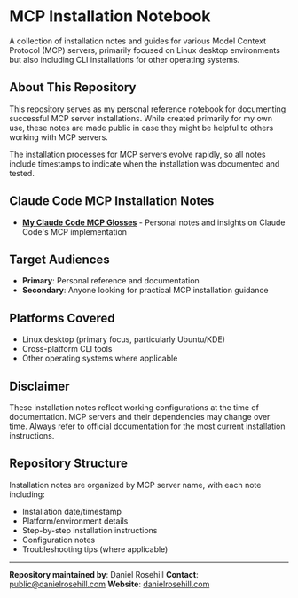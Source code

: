 # MCP Installation Notebook

A collection of installation notes and guides for various Model Context Protocol (MCP) servers, primarily focused on Linux desktop environments but also including CLI installations for other operating systems.

## About This Repository

This repository serves as my personal reference notebook for documenting successful MCP server installations. While created primarily for my own use, these notes are made public in case they might be helpful to others working with MCP servers.

The installation processes for MCP servers evolve rapidly, so all notes include timestamps to indicate when the installation was documented and tested.

## Claude Code MCP Installation Notes

- **[My Claude Code MCP Glosses](claude-code/my-glosses.md)** - Personal notes and insights on Claude Code's MCP implementation

## Target Audiences

- **Primary**: Personal reference and documentation
- **Secondary**: Anyone looking for practical MCP installation guidance

## Platforms Covered

- Linux desktop (primary focus, particularly Ubuntu/KDE)
- Cross-platform CLI tools
- Other operating systems where applicable

 

## Disclaimer

These installation notes reflect working configurations at the time of documentation. MCP servers and their dependencies may change over time. Always refer to official documentation for the most current installation instructions.

## Repository Structure

Installation notes are organized by MCP server name, with each note including:
- Installation date/timestamp
- Platform/environment details
- Step-by-step installation instructions
- Configuration notes
- Troubleshooting tips (where applicable)

 

---

**Repository maintained by**: Daniel Rosehill
**Contact**: public@danielrosehill.com
**Website**: [danielrosehill.com](https://danielrosehill.com)
